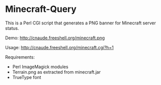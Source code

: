Minecraft-Query
===============

This is a Perl CGI script that generates a PNG banner for Minecraft server status.

Demo: http://cnaude.freeshell.org/minecraft.png

Usage: http://cnaude.freeshell.org/minecraft.cgi?h=1

Requirements:
* Perl ImageMagick modules
* Terrain.png as extracted from minecraft.jar
* TrueType font
